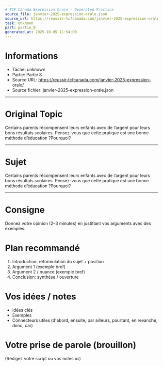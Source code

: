 ```yaml
---
# TCF Canada Expression Orale - Generated Practice
source_file: janvier-2025-expression-orale.json
source_url: https://reussir-tcfcanada.com/janvier-2025-expression-orale/
task: unknown
part: partie_8
generated_at: 2025-10-05 11:54:00
---
```


# Informations
- Tâche: unknown
- Partie: Partie 8
- Source URL: https://reussir-tcfcanada.com/janvier-2025-expression-orale/
- Source fichier: janvier-2025-expression-orale.json

---

# Original Topic
Certains parents récompensent leurs enfants avec de l’argent pour leurs bons résultats scolaires. Pensez-vous que cette pratique est une bonne méthode d’éducation ?Pourquoi?

---

# Sujet
Certains parents récompensent leurs enfants avec de l’argent pour leurs bons résultats scolaires. Pensez-vous que cette pratique est une bonne méthode d’éducation ?Pourquoi?

---
# Consigne
Donnez votre opinion (2–3 minutes) en justifiant vos arguments avec des exemples.

# Plan recommandé
1. Introduction: reformulation du sujet + position
2. Argument 1 (exemple bref)
3. Argument 2 / nuance (exemple bref)
4. Conclusion: synthèse / ouverture

# Vos idées / notes
- Idées clés
- Exemples
- Connecteurs utiles (d'abord, ensuite, par ailleurs, pourtant, en revanche, donc, car)

# Votre prise de parole (brouillon)
(Rédigez votre script ou vos notes ici)
